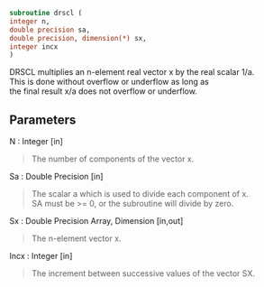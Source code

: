 ```fortran  
subroutine drscl (  
integer n,  
double precision sa,  
double precision, dimension(*) sx,  
integer incx  
)  
```  
  
DRSCL multiplies an n-element real vector x by the real scalar 1/a.  
This is done without overflow or underflow as long as  
the final result x/a does not overflow or underflow.  
  
## Parameters  
N : Integer [in]  
> The number of components of the vector x.  
  
Sa : Double Precision [in]  
> The scalar a which is used to divide each component of x.  
> SA must be >= 0, or the subroutine will divide by zero.  
  
Sx : Double Precision Array, Dimension [in,out]  
> The n-element vector x.  
  
Incx : Integer [in]  
> The increment between successive values of the vector SX.  
  
